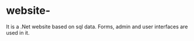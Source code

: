 # website-
It is a .Net website based on sql data. Forms, admin and user interfaces are used in it.
